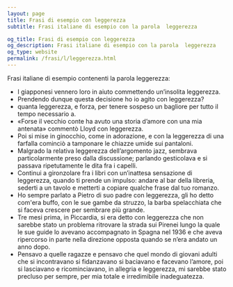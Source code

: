 ```yaml
---
layout: page
title: Frasi di esempio con leggerezza 
subtitle: Frasi italiane di esempio con la parola  leggerezza

og_title: Frasi di esempio con leggerezza 
og_description: Frasi italiane di esempio con la parola  leggerezza
og_type: website
permalink: /frasi/l/leggerezza.html
---
```


Frasi italiane di esempio contenenti la parola leggerezza:


- I giapponesi vennero loro in aiuto commettendo un’insolita leggerezza.
- Prendendo dunque questa decisione ho io agito con leggerezza?
- quanta leggerezza, e forza, per tenere sospeso un bagliore per tutto il tempo necessario a.
- «Forse il vecchio conte ha avuto una storia d’amore con una mia antenata» commentò Lloyd con leggerezza.
- Poi si mise in ginocchio, come in adorazione, e con la leggerezza di una farfalla cominciò a tamponare le chiazze umide sui pantaloni.
- Malgrado la relativa leggerezza dell’argomento jazz, sembrava particolarmente preso dalla discussione; parlando gesticolava e si passava ripetutamente le dita fra i capelli.
- Continui a gironzolare fra i libri con un’inattesa sensazione di leggerezza, quando ti prende un impulso: andare al bar della libreria, sederti a un tavolo e metterti a copiare qualche frase dal tuo romanzo.
- Ho sempre parlato a Pietro di suo padre con leggerezza, gli ho detto com'era buffo, con le sue gambe da struzzo, la barba spelacchiata che si faceva crescere per sembrare più grande.
- Tre mesi prima, in Piccardia, si era detto con leggerezza che non sarebbe stato un problema ritrovare la strada sui Pirenei lungo la quale le sue guide lo avevano accompagnato in Spagna nel 1936 e che aveva ripercorso in parte nella direzione opposta quando se n’era andato un anno dopo.
- Pensavo a quelle ragazze e pensavo che quel mondo di giovani adulti che si incontravano si fidanzavano si baciavano e facevano l’amore, poi si lasciavano e ricominciavano, in allegria e leggerezza, mi sarebbe stato precluso per sempre, per mia totale e irredimibile inadeguatezza.
